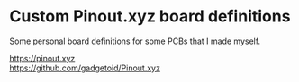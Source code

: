 # Custom Pinout.xyz board definitions

Some personal board definitions for some PCBs that I made myself.

https://pinout.xyz  
https://github.com/gadgetoid/Pinout.xyz
